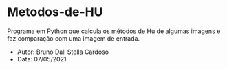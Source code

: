 # Metodos-de-HU
Programa em Python que calcula os métodos de Hu de algumas imagens e faz comparação com uma imagem de entrada.


- Autor: Bruno Dall Stella Cardoso
- Data: 07/05/2021

